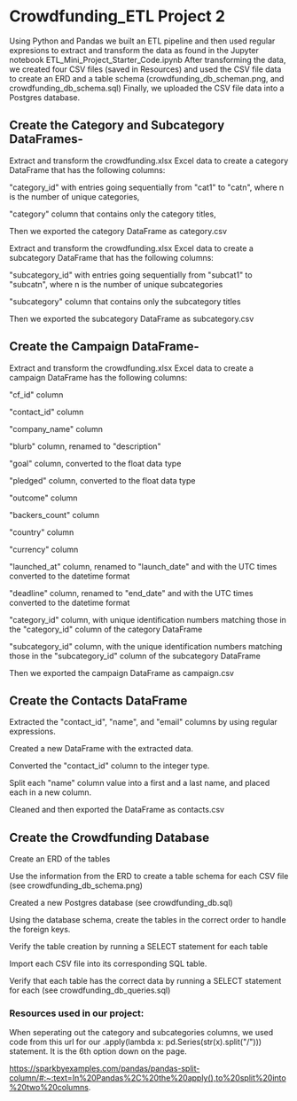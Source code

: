 # Crowdfunding_ETL Project 2

Using Python and Pandas we built an ETL pipeline and then used regular expresions to extract and transform the data as found in the 
Jupyter notebook ETL_Mini_Project_Starter_Code.ipynb
After transforming the data, we created four CSV files (saved in Resources) and used the CSV file data to create an ERD and a table 
schema (crowdfunding_db_scheman.png, and crowdfunding_db_schema.sql)
Finally, we uploaded the CSV file data into a Postgres database.

## Create the Category and Subcategory DataFrames- 
Extract and transform the crowdfunding.xlsx Excel data to create a category DataFrame that has the following columns:

"category_id" with entries going sequentially from "cat1" to "catn", where n is the number of unique categories,

"category" column that contains only the category titles,

Then we exported the category DataFrame as category.csv


Extract and transform the crowdfunding.xlsx Excel data to create a subcategory DataFrame that has the following columns:

"subcategory_id" with entries going sequentially from "subcat1" to "subcatn", where n is the number of unique subcategories

"subcategory" column that contains only the subcategory titles

Then we exported the subcategory DataFrame as subcategory.csv


## Create the Campaign DataFrame- 

Extract and transform the crowdfunding.xlsx Excel data to create a campaign DataFrame has the following columns:

"cf_id" column

"contact_id" column

"company_name" column

"blurb" column, renamed to "description"

"goal" column, converted to the float data type

"pledged" column, converted to the float data type

"outcome" column

"backers_count" column

"country" column

"currency" column

"launched_at" column, renamed to "launch_date" and with the UTC times converted to the datetime format

"deadline" column, renamed to "end_date" and with the UTC times converted to the datetime format

"category_id" column, with unique identification numbers matching those in the "category_id" column of the category DataFrame

"subcategory_id" column, with the unique identification numbers matching those in the "subcategory_id" column of the subcategory 
DataFrame

Then we exported the campaign DataFrame as campaign.csv


## Create the Contacts DataFrame

Extracted the "contact_id", "name", and "email" columns by using regular expressions.

Created a new DataFrame with the extracted data.

Converted the "contact_id" column to the integer type.

Split each "name" column value into a first and a last name, and placed each in a new column.

Cleaned and then exported the DataFrame as contacts.csv 



## Create the Crowdfunding Database

Create an ERD of the tables 

Use the information from the ERD to create a table schema for each CSV file (see crowdfunding_db_schema.png)



Created a new Postgres database (see crowdfunding_db.sql)

Using the database schema, create the tables in the correct order to handle the foreign keys.

Verify the table creation by running a SELECT statement for each table 

Import each CSV file into its corresponding SQL table.

Verify that each table has the correct data by running a SELECT statement for each (see crowdfunding_db_queries.sql)







### Resources used in our project:

When seperating out the category and subcategories columns, we used code from this url for our .apply(lambda x: 
pd.Series(str(x).split("/"))) statement. It is the 6th option down on the page.

https://sparkbyexamples.com/pandas/pandas-split-column/#:~:text=In%20Pandas%2C%20the%20apply(),to%20split%20into%20two%20columns.
